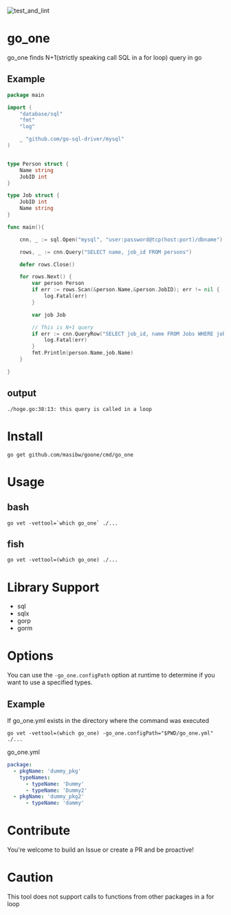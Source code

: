 ![test_and_lint](https://github.com/masibw/go_one/workflows/test_and_lint/badge.svg)

# go_one
go_one finds N+1(strictly speaking call SQL in a for loop) query in go 

## Example
```go
package main

import (
	"database/sql"
	"fmt"
	"log"

	_ "github.com/go-sql-driver/mysql"
)


type Person struct {
	Name string
	JobID int
}

type Job struct {
	JobID int
	Name string
}

func main(){

	cnn, _ := sql.Open("mysql", "user:password@tcp(host:port)/dbname")

	rows, _ := cnn.Query("SELECT name, job_id FROM persons")

	defer rows.Close()

	for rows.Next() {
		var person Person
		if err := rows.Scan(&person.Name,&person.JobID); err != nil {
			log.Fatal(err)
		}

		var job Job

        // This is N+1 query
		if err := cnn.QueryRow("SELECT job_id, name FROM Jobs WHERE job_id = ?",person.JobID).Scan(&job.JobID,&job.Name); err != nil { 
			log.Fatal(err)
		}
		fmt.Println(person.Name,job.Name)
	}

}
```

## output
```
./hoge.go:38:13: this query is called in a loop
```

# Install
```
go get github.com/masibw/goone/cmd/go_one
```

# Usage

## bash
```
go vet -vettool=`which go_one` ./...
```

## fish
```
go vet -vettool=(which go_one) ./...
```

# Library Support
- sql
- sqlx
- gorp
- gorm


# Options
You can use the `-go_one.configPath` option at runtime to determine if you want to use a specified types.

## Example

If go_one.yml exists in the directory where the command was executed
```
go vet -vettool=(which go_one) -go_one.configPath="$PWD/go_one.yml" ./...
```

go_one.yml
```yaml:go_one.yml
package:
  - pkgName: 'dummy_pkg'
    typeNames:
      - typeName: 'Dummy'
      - typeName: 'Dummy2'
  - pkgName: 'dummy_pkg2'
      - typeName: 'dammy'
```

# Contribute
You're welcome to build an Issue or create a PR and be proactive!

# Caution
This tool does not support calls to functions from other packages in a for loop

